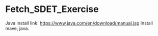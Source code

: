 # Fetch_SDET_Exercise

Java install link: https://www.java.com/en/download/manual.jsp
Install mave, java.